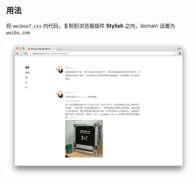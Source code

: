 ## 用法

将 `weiboo7.css` 内代码，复制到浏览器插件 **Stylish** 之内，domain 设置为 `weibo.com`

![Screenshot](weiboo7.png)
